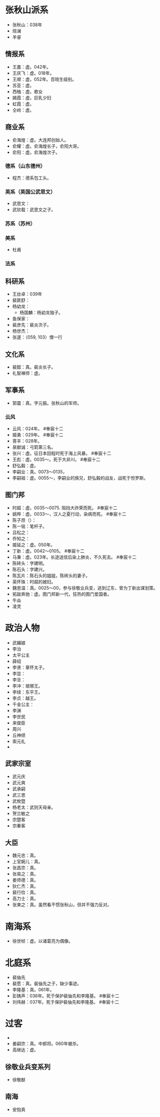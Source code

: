 # 张秋山派系

+ 张秋山：038年
+ 班澜
+ 羊睿

## 情报系

+ 王嘉：虚。042年。
+ 王庆飞：虚。018年。
+ 王顺：虚。052年。百晓生级别。
+ 苏亚：虚。
+ 西柚：虚。歌女
+ 嫣霞：虚。巨乳少妇
+ 虹霞：虚。
+ 仝岭：虚。

## 商业系

+ 俞海煌：虚。大连邦创始人。
+ 俞耀：虚。俞海煌长子，俞阳大哥。
+ 俞阳：虚。俞海煌次子。

### 德系（山东德州）

+ 程杰：德系包工头。

### 英系（英国公武思文）

+ 武思文：
+ 武钦载：武思文之子。

### 苏系（苏州）

### 美系

+ 杜甫

### 法系

## 科研系

+ 王丝卓：039年
+ 裴匪舒：
+ 杨幼龙：
	- 杨国麟：杨幼龙独子。
+ 鱼保家：
+ 裴彦先：裴炎次子。
+ 杨世杰：
+ 张遂：（059, 103）僧一行

## 文化系

+ 裴懿：真。裴炎长子。
+ 礼智禅师：虚。

## 军事系

+ 郭震：真。字元振。张秋山的军师。

### 云风

+ 云风：024年。 #奉宸十二
+ 姬勇：029年。 #奉宸十二
+ 菩丰：028年。
+ 泉献诚：弓箭第三名。
+ 张兴：虚。征日本回程时死于海上风暴。 #奉宸十二
+ 王彪：虚。0035～。死于大非川。 #奉宸十二
+ 舒弘毅：虚。
+ 李嗣业：真。0073～0135，
+ 李嗣祖：虚。0055～，李嗣业的族兄，舒弘毅的战友，战死于怛罗斯。

## 图门邦

+ 时超：虚。0035～0075. 阻挡大祚荣而死。 #奉宸十二 
+ 姚晔：虚。0033～，汉人之夏行动，染病而死。 #奉宸十二
+ 陈子昂（）：
+ 陈一铭：笔杆子。
+ 吕松之：
+ 乔知之：
+ 姬延之：虚。050年。
+ 丁新：虚。0042～0105。 #奉宸十二
+ 马秉：虚。023年。长途送信后染上肺炎，不久死去。 #奉宸十二
+ 陈砖头：字建明。
+ 陈石头：字建兴。
+ 陈瓦片：陈石头的姐姐，陈砖头的妻子。
+ 英怀珠：时超的媳妇。
+ 魏思温：真。0025～00，参与徐敬业兵变，逃到辽东，曾为丁新出谋划策。
+ 拓跋奔驰：虚。图门邦新一代，狂热的图门爱国者。
+ 牛焱
+ 凌灵

# 政治人物

+ 武媚娘
+ 李治
+ 太平公主
+ 薛绍
+ 李贤：章怀太子。
+ 李显：
+ 李旦：
+ 李冲：琅琊王。
+ 李续：东平王。
+ 李贞：越王。
+ 千金公主：
+ 李渊
+ 李世民
+ 来俊臣
+ 周兴
+ 丘神绩
+ 索元礼
+ 

## 武家宗室

+ 武元庆
+ 武元爽
+ 武承嗣
+ 武三思
+ 武攸暨
+ 杨老太：武则天母亲。
+ 贺兰敏之
+ 宗楚客
+ 宗秦客

## 大臣

+ 魏元忠：真。
+ 上官婉儿：真。
+ 张昌宗：真。
+ 张易之：真。
+ 娄师德：真。
+ 狄仁杰：真。
+ 裴行俭：真。
+ 高力士：真。
+ 张柬之：真。虽然看不惯张秋山，但并不强力反对。

# 南海系

+ 徐世桢：虚。以诸葛亮为偶像。

# 北庭系

+ 裴伷先
+ 裴愿：真。裴伷先之子，缺少事迹。
+ 李隆基：真。061年。
+ 彭铸声：036年。死于保护裴伷先和李隆基。 #奉宸十二
+ 刘伟赫：037年。死于保护裴伷先和李隆基。 #奉宸十二

# 过客

+ 
+ 姜嗣宗：真。中郎将。060年被杀。
+ 高继达：虚。

## 徐敬业兵变系列

+ 徐敬猷

## 南海

+ 安抱真